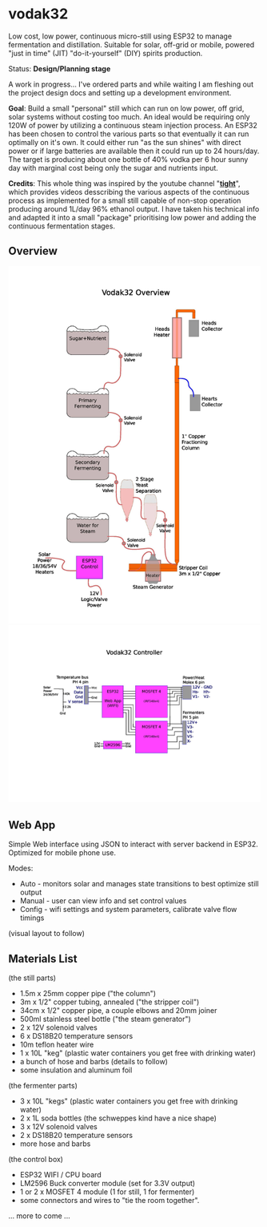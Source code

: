 # vodak32
Low cost, low power, continuous micro-still using ESP32 to manage fermentation and distillation. Suitable for solar, off-grid or mobile, powered "just in time" (JIT) "do-it-yourself" (DIY) spirits production.

Status: **Design/Planning stage** 

A work in progress... I've ordered parts and while waiting I am fleshing out the project design docs and setting up a development environment.

**Goal**: Build a small "personal" still which can run on low power, off grid, solar systems without costing too much. An ideal would be requiring only 120W of power by utilizing a continuous steam injection process. An ESP32 has been chosen to control the various parts so that eventually it can run optimally on it's own. It could either run "as the sun shines" with direct power or if large batteries are available then it could run up to 24 hours/day. The target is producing about one bottle of 40% vodka per 6 hour sunny day with marginal cost being only the sugar and nutrients input.

**Credits**: This whole thing was inspired by the youtube channel "**[tight](https://www.youtube.com/@tight1449/videos)**", which provides videos desscribing the various aspects of the continuous process as implemented for a small still capable of non-stop operation producing around 1L/day 96% ethanol output. I have taken his technical info and adapted it into a small "package" prioritising low power and adding the continuous fermentation stages.

## Overview

<img src="docs/vodak_overview.jpg" alt="Overview" width="1000">
<img src="docs/vodak_control.jpg" alt="Control" width="1000">

## Web App

Simple Web interface using JSON to interact with server backend in ESP32.
Optimized for mobile phone use.

Modes:
- Auto - monitors solar and manages state transitions to best optimize still output
- Manual - user can view info and set control values
- Config - wifi settings and system parameters, calibrate valve flow timings

(visual layout to follow)

## Materials List

(the still parts)
- 1.5m x 25mm copper pipe ("the column")
- 3m x 1/2" copper tubing, annealed ("the stripper coil")
- 34cm x 1/2" copper pipe, a couple elbows and 20mm joiner
- 500ml stainless steel bottle ("the steam generator")
- 2 x 12V solenoid valves 
- 6 x DS18B20 temperature sensors
- 10m teflon heater wire
- 1 x 10L "keg" (plastic water containers you get free with drinking water) 
- a bunch of hose and barbs (details to follow)
- some insulation and aluminum foil

(the fermenter parts)
- 3 x 10L "kegs" (plastic water containers you get free with drinking water)
- 2 x 1L soda bottles (the schweppes kind have a nice shape)
- 3 x 12V solenoid valves
- 2 x DS18B20  temperature sensors
- more hose and barbs

(the control box)
- ESP32 WIFI / CPU board
- LM2596 Buck converter module (set for 3.3V output)
- 1 or 2 x MOSFET 4 module (1 for still, 1 for fermenter)
- some connectors and wires to "tie the room together".


... more to come ...



